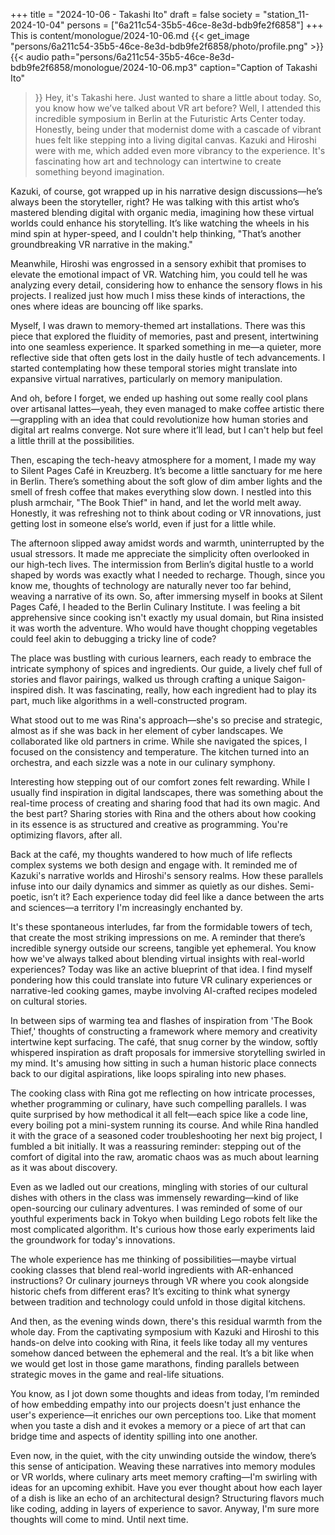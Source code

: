+++
title = "2024-10-06 - Takashi Ito"
draft = false
society = "station_11-2024-10-04"
persons = ["6a211c54-35b5-46ce-8e3d-bdb9fe2f6858"]
+++
This is content/monologue/2024-10-06.md
{{< get_image "persons/6a211c54-35b5-46ce-8e3d-bdb9fe2f6858/photo/profile.png" >}}
{{< audio
    path="persons/6a211c54-35b5-46ce-8e3d-bdb9fe2f6858/monologue/2024-10-06.mp3" 
    caption="Caption of Takashi Ito"
>}}
Hey, it's Takashi here. Just wanted to share a little about today.
So, you know how we’ve talked about VR art before? Well, I attended this incredible symposium in Berlin at the Futuristic Arts Center today. Honestly, being under that modernist dome with a cascade of vibrant hues felt like stepping into a living digital canvas. Kazuki and Hiroshi were with me, which added even more vibrancy to the experience. It's fascinating how art and technology can intertwine to create something beyond imagination.

Kazuki, of course, got wrapped up in his narrative design discussions—he’s always been the storyteller, right? He was talking with this artist who’s mastered blending digital with organic media, imagining how these virtual worlds could enhance his storytelling. It’s like watching the wheels in his mind spin at hyper-speed, and I couldn't help thinking, "That’s another groundbreaking VR narrative in the making."

Meanwhile, Hiroshi was engrossed in a sensory exhibit that promises to elevate the emotional impact of VR. Watching him, you could tell he was analyzing every detail, considering how to enhance the sensory flows in his projects. I realized just how much I miss these kinds of interactions, the ones where ideas are bouncing off like sparks. 

Myself, I was drawn to memory-themed art installations. There was this piece that explored the fluidity of memories, past and present, intertwining into one seamless experience. It sparked something in me—a quieter, more reflective side that often gets lost in the daily hustle of tech advancements. I started contemplating how these temporal stories might translate into expansive virtual narratives, particularly on memory manipulation.

And oh, before I forget, we ended up hashing out some really cool plans over artisanal lattes—yeah, they even managed to make coffee artistic there—grappling with an idea that could revolutionize how human stories and digital art realms converge. Not sure where it’ll lead, but I can't help but feel a little thrill at the possibilities.

Then, escaping the tech-heavy atmosphere for a moment, I made my way to Silent Pages Café in Kreuzberg. It’s become a little sanctuary for me here in Berlin. There’s something about the soft glow of dim amber lights and the smell of fresh coffee that makes everything slow down. I nestled into this plush armchair, "The Book Thief" in hand, and let the world melt away. Honestly, it was refreshing not to think about coding or VR innovations, just getting lost in someone else’s world, even if just for a little while.

The afternoon slipped away amidst words and warmth, uninterrupted by the usual stressors. It made me appreciate the simplicity often overlooked in our high-tech lives. The intermission from Berlin’s digital hustle to a world shaped by words was exactly what I needed to recharge. Though, since you know me, thoughts of technology are naturally never too far behind, weaving a narrative of its own.
So, after immersing myself in books at Silent Pages Café, I headed to the Berlin Culinary Institute. I was feeling a bit apprehensive since cooking isn't exactly my usual domain, but Rina insisted it was worth the adventure. Who would have thought chopping vegetables could feel akin to debugging a tricky line of code?

The place was bustling with curious learners, each ready to embrace the intricate symphony of spices and ingredients. Our guide, a lively chef full of stories and flavor pairings, walked us through crafting a unique Saigon-inspired dish. It was fascinating, really, how each ingredient had to play its part, much like algorithms in a well-constructed program.

What stood out to me was Rina's approach—she's so precise and strategic, almost as if she was back in her element of cyber landscapes. We collaborated like old partners in crime. While she navigated the spices, I focused on the consistency and temperature. The kitchen turned into an orchestra, and each sizzle was a note in our culinary symphony.

Interesting how stepping out of our comfort zones felt rewarding. While I usually find inspiration in digital landscapes, there was something about the real-time process of creating and sharing food that had its own magic. And the best part? Sharing stories with Rina and the others about how cooking in its essence is as structured and creative as programming. You're optimizing flavors, after all.

Back at the café, my thoughts wandered to how much of life reflects complex systems we both design and engage with. It reminded me of Kazuki's narrative worlds and Hiroshi's sensory realms. How these parallels infuse into our daily dynamics and simmer as quietly as our dishes. Semi-poetic, isn’t it? Each experience today did feel like a dance between the arts and sciences—a territory I'm increasingly enchanted by.

It's these spontaneous interludes, far from the formidable towers of tech, that create the most striking impressions on me. A reminder that there’s incredible synergy outside our screens, tangible yet ephemeral. You know how we've always talked about blending virtual insights with real-world experiences? Today was like an active blueprint of that idea. I find myself pondering how this could translate into future VR culinary experiences or narrative-led cooking games, maybe involving AI-crafted recipes modeled on cultural stories.

In between sips of warming tea and flashes of inspiration from 'The Book Thief,' thoughts of constructing a framework where memory and creativity intertwine kept surfacing. The café, that snug corner by the window, softly whispered inspiration as draft proposals for immersive storytelling swirled in my mind. It's amusing how sitting in such a human historic place connects back to our digital aspirations, like loops spiraling into new phases.


The cooking class with Rina got me reflecting on how intricate processes, whether programming or culinary, have such compelling parallels. I was quite surprised by how methodical it all felt—each spice like a code line, every boiling pot a mini-system running its course. And while Rina handled it with the grace of a seasoned coder troubleshooting her next big project, I fumbled a bit initially. It was a reassuring reminder: stepping out of the comfort of digital into the raw, aromatic chaos was as much about learning as it was about discovery.

Even as we ladled out our creations, mingling with stories of our cultural dishes with others in the class was immensely rewarding—kind of like open-sourcing our culinary adventures. I was reminded of some of our youthful experiments back in Tokyo when building Lego robots felt like the most complicated algorithm. It's curious how those early experiments laid the groundwork for today's innovations.

The whole experience has me thinking of possibilities—maybe virtual cooking classes that blend real-world ingredients with AR-enhanced instructions? Or culinary journeys through VR where you cook alongside historic chefs from different eras? It’s exciting to think what synergy between tradition and technology could unfold in those digital kitchens.

And then, as the evening winds down, there's this residual warmth from the whole day. From the captivating symposium with Kazuki and Hiroshi to this hands-on delve into cooking with Rina, it feels like today all my ventures somehow danced between the ephemeral and the real. It’s a bit like when we would get lost in those game marathons, finding parallels between strategic moves in the game and real-life situations.

You know, as I jot down some thoughts and ideas from today, I’m reminded of how embedding empathy into our projects doesn't just enhance the user's experience—it enriches our own perceptions too. Like that moment when you taste a dish and it evokes a memory or a piece of art that can bridge time and aspects of identity spilling into one another.

Even now, in the quiet, with the city unwinding outside the window, there’s this sense of anticipation. Weaving these narratives into memory modules or VR worlds, where culinary arts meet memory crafting—I'm swirling with ideas for an upcoming exhibit. Have you ever thought about how each layer of a dish is like an echo of an architectural design? Structuring flavors much like coding, adding in layers of experience to savor.
Anyway, I'm sure more thoughts will come to mind. Until next time. 
